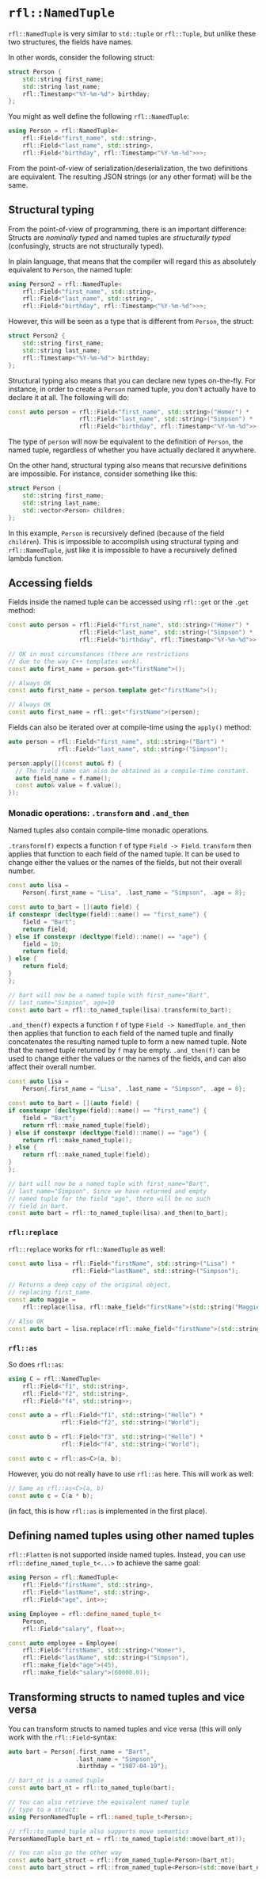 # `rfl::NamedTuple`

`rfl::NamedTuple` is very similar to `std::tuple` or `rfl::Tuple`, but unlike 
these two structures, the fields have names.

In other words, consider the following struct:

```cpp
struct Person {
    std::string first_name;
    std::string last_name;
    rfl::Timestamp<"%Y-%m-%d"> birthday;
};
```

You might as well define the following `rfl::NamedTuple`:

```cpp
using Person = rfl::NamedTuple<
    rfl::Field<"first_name", std::string>,
    rfl::Field<"last_name", std::string>,
    rfl::Field<"birthday", rfl::Timestamp<"%Y-%m-%d">>>;
```

From the point-of-view of serialization/deserialization, the two definitions are equivalent. 
The resulting JSON strings (or any other format) will be the same.


## Structural typing

From the point-of-view of programming, there is an important difference: Structs are *nominally typed*
and named tuples are *structurally typed* (confusingly, structs are not structurally typed).

In plain language, that means that the compiler will regard this as absolutely equivalent to `Person`, the named tuple:

```cpp
using Person2 = rfl::NamedTuple<
    rfl::Field<"first_name", std::string>,
    rfl::Field<"last_name", std::string>,
    rfl::Field<"birthday", rfl::Timestamp<"%Y-%m-%d">>>;
```

However, this will be seen as a type that is different from `Person`, the struct:

```cpp
struct Person2 {
    std::string first_name;
    std::string last_name;
    rfl::Timestamp<"%Y-%m-%d"> birthday;
};
```

Structural typing also means that you can declare new types on-the-fly. For instance, in order
to create a `Person` named tuple, you don't actually have to declare it at all. The following will do:

```cpp
const auto person = rfl::Field<"first_name", std::string>("Homer") *
                    rfl::Field<"last_name", std::string>("Simpson") *
                    rfl::Field<"birthday", rfl::Timestamp<"%Y-%m-%d">>("1987-04-19");
```

The type of `person` will now be equivalent to the definition of `Person`, the named tuple, 
regardless of whether you have actually declared it anywhere.

On the other hand, structural typing also means that recursive definitions are impossible.
For instance, consider something like this:

```cpp
struct Person {
    std::string first_name;
    std::string last_name;
    std::vector<Person> children;
};
```

In this example, `Person` is recursively defined (because of the field `children`). 
This is impossible to accomplish using structural typing and `rfl::NamedTuple`, just like it is impossible to have a recursively defined lambda function.

## Accessing fields

Fields inside the named tuple can be accessed using `rfl::get` or the `.get` method:

```cpp
const auto person = rfl::Field<"first_name", std::string>("Homer") *
                    rfl::Field<"last_name", std::string>("Simpson") *
                    rfl::Field<"birthday", rfl::Timestamp<"%Y-%m-%d">>("1987-04-19");

// OK in most circumstances (there are restrictions
// due to the way C++ templates work).
const auto first_name = person.get<"firstName">();

// Always OK
const auto first_name = person.template get<"firstName">();

// Always OK
const auto first_name = rfl::get<"firstName">(person);
```

Fields can also be iterated over at compile-time using the `apply()` method:

```cpp
auto person = rfl::Field<"first_name", std::string>("Bart") *
              rfl::Field<"last_name", std::string>("Simpson");

person.apply([](const auto& f) {
  // The field name can also be obtained as a compile-time constant.
  auto field_name = f.name();
  const auto& value = f.value();
});
```

### Monadic operations: `.transform` and `.and_then`

Named tuples also contain compile-time monadic operations. 

`.transform(f)` expects a function `f` of type `Field -> Field`. 
`transform` then applies that function to each field of the named tuple.
It can be used to change either the values or the names of the fields, but
not their overall number.

```cpp
const auto lisa =
    Person{.first_name = "Lisa", .last_name = "Simpson", .age = 8};

const auto to_bart = [](auto field) {
if constexpr (decltype(field)::name() == "first_name") {
    field = "Bart";
    return field;
} else if constexpr (decltype(field)::name() == "age") {
    field = 10;
    return field;
} else {
    return field;
}
};

// bart will now be a named tuple with first_name="Bart",
// last_name="Simpson", age=10
const auto bart = rfl::to_named_tuple(lisa).transform(to_bart);
```

`.and_then(f)` expects a function `f` of type `Field -> NamedTuple`. 
`and_then` then applies that function to each field of the named tuple
and finally concatenates the resulting named tuple to form a new named tuple. 
Note that the named tuple returned by `f` may be empty. `.and_then(f)` can be used 
to change either the values or the names of the fields, and can also affect
their overall number.

```cpp
const auto lisa =
    Person{.first_name = "Lisa", .last_name = "Simpson", .age = 8};

const auto to_bart = [](auto field) {
if constexpr (decltype(field)::name() == "first_name") {
    field = "Bart";
    return rfl::make_named_tuple(field);
} else if constexpr (decltype(field)::name() == "age") {
    return rfl::make_named_tuple();
} else {
    return rfl::make_named_tuple(field);
}
};

// bart will now be a named tuple with first_name="Bart",
// last_name="Simpson". Since we have returned and empty
// named tuple for the field "age", there will be no such
// field in bart.
const auto bart = rfl::to_named_tuple(lisa).and_then(to_bart);
```

### `rfl::replace`

`rfl::replace` works for `rfl::NamedTuple` as well:

```cpp
const auto lisa = rfl::Field<"firstName", std::string>("Lisa") *
                  rfl::Field<"lastName", std::string>("Simpson");

// Returns a deep copy of the original object,
// replacing first_name.
const auto maggie =
    rfl::replace(lisa, rfl::make_field<"firstName">(std::string("Maggie")));

// Also OK
const auto bart = lisa.replace(rfl::make_field<"firstName">(std::string("Bart")));
```

### `rfl::as`

So does `rfl::as`:

```cpp
using C = rfl::NamedTuple<
    rfl::Field<"f1", std::string>,
    rfl::Field<"f2", std::string>,
    rfl::Field<"f4", std::string>>;

const auto a = rfl::Field<"f1", std::string>("Hello") *  
               rfl::Field<"f2", std::string>("World");

const auto b = rfl::Field<"f3", std::string>("Hello") *  
               rfl::Field<"f4", std::string>("World");

const auto c = rfl::as<C>(a, b);
```

However, you do not really have to use `rfl::as` here. This will work as well:

```cpp
// Same as rfl::as<C>(a, b)
const auto c = C(a * b);
```

(in fact, this is how `rfl::as` is implemented in the first place).

## Defining named tuples using other named tuples

`rfl::Flatten` is not supported inside named tuples. Instead, you can use `rfl::define_named_tuple_t<...>`
to achieve the same goal:

```cpp
using Person = rfl::NamedTuple<
    rfl::Field<"firstName", std::string>,
    rfl::Field<"lastName", std::string>,
    rfl::Field<"age", int>>;

using Employee = rfl::define_named_tuple_t<
    Person,
    rfl::Field<"salary", float>>;

const auto employee = Employee(
    rfl::Field<"firstName", std::string>("Homer"),
    rfl::Field<"lastName", std::string>("Simpson"),
    rfl::make_field<"age">(45),
    rfl::make_field<"salary">(60000.0));
```

## Transforming structs to named tuples and vice versa

You can transform structs to named tuples and vice versa (this will only work with the `rfl::Field`-syntax:

```cpp
auto bart = Person{.first_name = "Bart",
                   .last_name = "Simpson",
                   .birthday = "1987-04-19"};

// bart_nt is a named tuple
const auto bart_nt = rfl::to_named_tuple(bart);

// You can also retrieve the equivalent named tuple
// type to a struct:
using PersonNamedTuple = rfl::named_tuple_t<Person>;

// rfl::to_named_tuple also supports move semantics
PersonNamedTuple bart_nt = rfl::to_named_tuple(std::move(bart_nt));

// You can also go the other way
const auto bart_struct = rfl::from_named_tuple<Person>(bart_nt);
const auto bart_struct = rfl::from_named_tuple<Person>(std::move(bart_nt));
```


